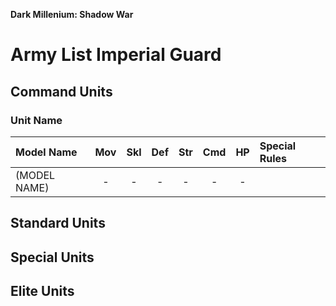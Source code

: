 **Dark Millenium: Shadow War**

Army List Imperial Guard
========================

## Command Units

### Unit Name

| Model Name     | Mov | Skl | Def | Str | Cmd | HP  | Special Rules       |
| :------------- | :-: | :-: | :-: | :-: | :-: | :-: | :------------------ |
| (MODEL NAME)   | -   | -   | -   | -   | -   | -   |                     |

## Standard Units

## Special Units

## Elite Units